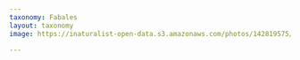```yaml
---
taxonomy: Fabales
layout: taxonomy
image: https://inaturalist-open-data.s3.amazonaws.com/photos/142819575/medium.jpeg

---
```


